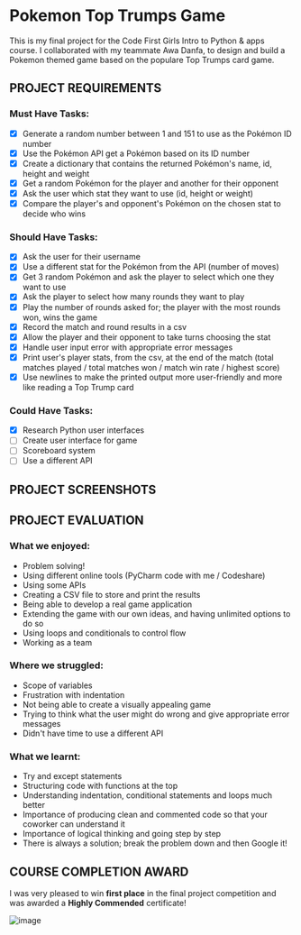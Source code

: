 # Pokemon Top Trumps Game

This is my final project for the Code First Girls Intro to Python & apps course.  I collaborated with my teammate Awa Danfa, to design and build a Pokemon themed game based on the populare Top Trumps card game.

## PROJECT REQUIREMENTS

### Must Have Tasks:
- [x] Generate a random number between 1 and 151 to use as the Pokémon ID number
- [x] Use the Pokémon API get a Pokémon based on its ID number
- [x] Create a dictionary that contains the returned Pokémon's name, id, height and weight
- [x] Get a random Pokémon for the player and another for their opponent
- [x] Ask the user which stat they want to use (id, height or weight)
- [x] Compare the player's and opponent's Pokémon on the chosen stat to decide who wins

### Should Have Tasks:
- [x] Ask the user for their username
- [x] Use a different stat for the Pokémon from the API (number of moves)
- [x] Get 3 random Pokémon and ask the player to select which one they want to use
- [x] Ask the player to select how many rounds they want to play
- [x] Play the number of rounds asked for; the player with the most rounds won, wins the game
- [x] Record the match and round results in a csv
- [x] Allow the player and their opponent to take turns choosing the stat
- [x] Handle user input error with appropriate error messages
- [x] Print user's player stats, from the csv, at the end of the match (total matches played / total matches won / match win rate / highest score)
- [x] Use newlines to make the printed output more user-friendly and more like reading a Top Trump card

### Could Have Tasks:
- [x] Research Python user interfaces
- [ ] Create user interface for game
- [ ] Scoreboard system
- [ ] Use a different API

## PROJECT SCREENSHOTS

## PROJECT EVALUATION

### What we enjoyed:
- Problem solving!
- Using different online tools (PyCharm code with me / Codeshare)
- Using some APIs
- Creating a CSV file to store and print the results
- Being able to develop a real game application
- Extending the game with our own ideas, and having unlimited options to do so
- Using loops and conditionals to control flow
- Working as a team

### Where we struggled:
- Scope of variables
- Frustration with indentation
- Not being able to create a visually appealing game
- Trying to think what the user might do wrong and give appropriate error messages
- Didn't have time to use a different API

### What we learnt:
- Try and except statements
- Structuring code with functions at the top
- Understanding indentation, conditional statements and loops much better
- Importance of producing clean and commented code so that your coworker can understand it
- Importance of logical thinking and going step by step
- There is always a solution; break the problem down and then Google it!

## COURSE COMPLETION AWARD

I was very pleased to win **first place** in the final project competition and was awarded a **Highly Commended** certificate!

![image](https://user-images.githubusercontent.com/107806810/210856267-cabb4606-a374-4d4c-88ec-0644c8891eb3.png)

